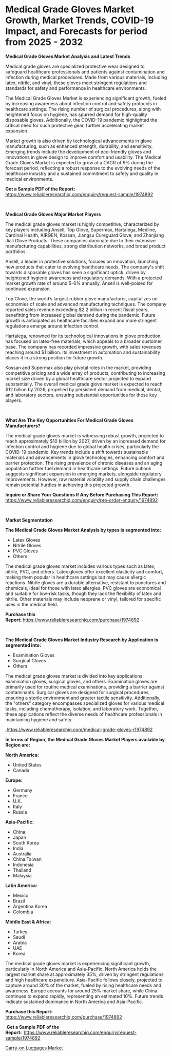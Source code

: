 <p><h1>Medical Grade Gloves Market Growth, Market Trends, COVID-19 Impact, and Forecasts for period from 2025 - 2032</h1></p><p><strong>Medical Grade Gloves Market Analysis and Latest Trends</strong></p>
<p><p>Medical grade gloves are specialized protective wear designed to safeguard healthcare professionals and patients against contamination and infection during medical procedures. Made from various materials, including latex, nitrile, and vinyl, these gloves meet stringent regulations and standards for safety and performance in healthcare environments.</p><p>The Medical Grade Gloves Market is experiencing significant growth, fueled by increasing awareness about infection control and safety protocols in healthcare settings. The rising number of surgical procedures, along with heightened focus on hygiene, has spurred demand for high-quality disposable gloves. Additionally, the COVID-19 pandemic highlighted the critical need for such protective gear, further accelerating market expansion.</p><p>Market growth is also driven by technological advancements in glove manufacturing, such as enhanced strength, durability, and sensitivity. Emerging trends include the development of eco-friendly gloves and innovations in glove design to improve comfort and usability. The Medical Grade Gloves Market is expected to grow at a CAGR of 9% during the forecast period, reflecting a robust response to the evolving needs of the healthcare industry and a sustained commitment to safety and quality in medical environments.</p></p>
<p><strong>Get a Sample PDF of the Report:&nbsp;</strong> <a href="https://www.reliableresearchiq.com/enquiry/request-sample/1974892?utm_campaign=2237&utm_medium=2&utm_source=Github&utm_content=ia&utm_term=10022025&utm_id=medical-grade-gloves">https://www.reliableresearchiq.com/enquiry/request-sample/1974892</a></p>
<p>&nbsp;</p>
<p><strong>Medical Grade Gloves Major Market Players</strong></p>
<p><p>The medical grade gloves market is highly competitive, characterized by key players including Ansell, Top Glove, Supermax, Hartalega, Medline, Cardinal Health, KIRGEN, Kossan, Jiangsu Cureguard Glove, and Zhanjiang Jiali Glove Products. These companies dominate due to their extensive manufacturing capabilities, strong distribution networks, and broad product portfolios.</p><p>Ansell, a leader in protective solutions, focuses on innovation, launching new products that cater to evolving healthcare needs. The company's shift towards disposable gloves has seen a significant uptick, driven by heightened hygiene awareness and regulatory demands. With a projected market growth rate of around 5-6% annually, Ansell is well-poised for continued expansion.</p><p>Top Glove, the world’s largest rubber glove manufacturer, capitalizes on economies of scale and advanced manufacturing techniques. The company reported sales revenue exceeding $2.2 billion in recent fiscal years, benefitting from increased global demand during the pandemic. Future growth is anticipated as healthcare facilities expand and more stringent regulations emerge around infection control.</p><p>Hartalega, renowned for its technological innovations in glove production, has focused on latex-free materials, which appeals to a broader customer base. The company has recorded impressive growth, with sales revenues reaching around $1 billion. Its investment in automation and sustainability places it in a strong position for future growth.</p><p>Kossan and Supermax also play pivotal roles in the market, providing competitive pricing and a wide array of products, contributing to increasing market size driven by a global healthcare sector projected to expand substantially. The overall medical grade glove market is expected to reach $12 billion by 2026, propelled by persistent demand from medical, dental, and laboratory sectors, ensuring substantial opportunities for these key players.</p></p>
<p>&nbsp;</p>
<p><strong>What Are The Key Opportunities For Medical Grade Gloves Manufacturers?</strong></p>
<p><p>The medical grade gloves market is witnessing robust growth, projected to reach approximately $10 billion by 2027, driven by an increased demand for infection control and hygiene due to global health crises, particularly the COVID-19 pandemic. Key trends include a shift towards sustainable materials and advancements in glove technologies, enhancing comfort and barrier protection. The rising prevalence of chronic diseases and an aging population further fuel demand in healthcare settings. Future outlook suggests significant expansion in emerging markets, alongside regulatory improvements. However, raw material volatility and supply chain challenges remain potential hurdles in achieving this projected growth.</p></p>
<p><strong>Inquire or Share Your Questions If Any Before Purchasing This Report:</strong> <a href="https://www.reliableresearchiq.com/enquiry/pre-order-enquiry/1974892?utm_campaign=2237&utm_medium=2&utm_source=Github&utm_content=ia&utm_term=10022025&utm_id=medical-grade-gloves">https://www.reliableresearchiq.com/enquiry/pre-order-enquiry/1974892</a></p>
<p>&nbsp;</p>
<p><strong>Market Segmentation</strong></p>
<p><strong>The Medical Grade Gloves Market Analysis by types is segmented into:</strong></p>
<p><ul><li>Latex Gloves</li><li>Nitrile Gloves</li><li>PVC Gloves</li><li>Others</li></ul></p>
<p><p>The medical grade gloves market includes various types such as latex, nitrile, PVC, and others. Latex gloves offer excellent elasticity and comfort, making them popular in healthcare settings but may cause allergic reactions. Nitrile gloves are a durable alternative, resistant to punctures and chemicals, ideal for those with latex allergies. PVC gloves are economical and suitable for low-risk tasks, though they lack the flexibility of latex and nitrile. Other materials may include neoprene or vinyl, tailored for specific uses in the medical field.</p></p>
<p><strong>Purchase this Report:&nbsp;</strong><a href="https://www.reliableresearchiq.com/purchase/1974892?utm_campaign=2237&utm_medium=2&utm_source=Github&utm_content=ia&utm_term=10022025&utm_id=medical-grade-gloves">https://www.reliableresearchiq.com/purchase/1974892</a></p>
<p>&nbsp;</p>
<p><strong>The Medical Grade Gloves Market Industry Research by Application is segmented into:</strong></p>
<p><ul><li>Examination Gloves</li><li>Surgical Gloves</li><li>Others</li></ul></p>
<p><p>The medical grade gloves market is divided into key applications: examination gloves, surgical gloves, and others. Examination gloves are primarily used for routine medical examinations, providing a barrier against contaminants. Surgical gloves are designed for surgical procedures, ensuring a sterile environment and greater tactile sensitivity. Additionally, the "others" category encompasses specialized gloves for various medical tasks, including chemotherapy, isolation, and laboratory work. Together, these applications reflect the diverse needs of healthcare professionals in maintaining hygiene and safety.</p></p>
<p><a href="https://www.reliableresearchiq.com/medical-grade-gloves-r1974892?utm_campaign=2237&utm_medium=2&utm_source=Github&utm_content=ia&utm_term=10022025&utm_id=medical-grade-gloves">&nbsp;https://www.reliableresearchiq.com/medical-grade-gloves-r1974892</a></p>
<p><strong>In terms of Region, the Medical Grade Gloves Market Players available by Region are:</strong></p>
<p>
    <p> <strong> North America: </strong>
        <ul>
            <li>United States</li>
            <li>Canada</li>
        </ul>
        </p> 
    <p> <strong> Europe: </strong>
        <ul>
            <li>Germany</li>
            <li>France</li>
            <li>U.K.</li>
            <li>Italy</li>
            <li>Russia</li>
        </ul>
        </p> 
    <p> <strong> Asia-Pacific: </strong>
        <ul>
            <li>China</li>
            <li>Japan</li>
            <li>South Korea</li>
            <li>India</li>
            <li>Australia</li>
            <li>China Taiwan</li>
            <li>Indonesia</li>
            <li>Thailand</li>
            <li>Malaysia</li>
        </ul>
        </p> 
    <p> <strong> Latin America: </strong>
        <ul>
            <li>Mexico</li>
            <li>Brazil</li>
            <li>Argentina Korea</li>
            <li>Colombia</li>
        </ul>
        </p> 
    <p> <strong> Middle East & Africa: </strong>
        <ul>
            <li>Turkey</li>
            <li>Saudi</li>
            <li>Arabia</li>
            <li>UAE</li>
            <li>Korea</li>
        </ul>
    </p>
    </p>
<p><p>The medical grade gloves market is experiencing significant growth, particularly in North America and Asia-Pacific. North America holds the largest market share at approximately 35%, driven by stringent regulations and high healthcare expenditure. Asia-Pacific follows closely, projected to capture around 30% of the market, fueled by rising healthcare needs and awareness. Europe accounts for around 25% market share, while China continues to expand rapidly, representing an estimated 10%. Future trends indicate sustained dominance in North America and Asia-Pacific.</p></p>
<p><strong>Purchase this Report: </strong><a href="https://www.reliableresearchiq.com/purchase/1974892?utm_campaign=2237&utm_medium=2&utm_source=Github&utm_content=ia&utm_term=10022025&utm_id=medical-grade-gloves">https://www.reliableresearchiq.com/purchase/1974892</a></p>
<p>&nbsp;<strong>Get a Sample PDF of the Report:&nbsp;&nbsp;</strong><a href="https://www.reliableresearchiq.com/enquiry/request-sample/1974892?utm_campaign=2237&utm_medium=2&utm_source=Github&utm_content=ia&utm_term=10022025&utm_id=medical-grade-gloves">https://www.reliableresearchiq.com/enquiry/request-sample/1974892</a></p>
<p><strong></strong></p>
<p><p><a href="https://github.com/comasnickie/Market-Research-Report-List-1/blob/main/carry-on-luggages-market.md?utm_campaign=2237&utm_medium=2&utm_source=Github&utm_content=ia&utm_term=10022025&utm_id=medical-grade-gloves">Carry-on Luggages Market</a></p></p>